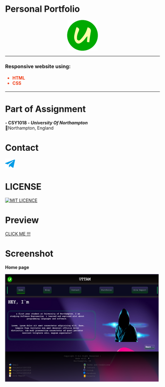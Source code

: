  # Personal Portfolio
<a href="https://uttam1211.github.io/CSY1018/">
  <p align="center">
    <img src="images/Favicon/android-chrome-192x192.png" alt="UttamLogo" width="100" height="100"></p>
</a><hr>
<h3>Responsive website using:</h3>
<h4><ul style="color:#f03c15;"><li> HTML </li>
<li> CSS </li></ul></h4><hr>

 # Part of Assignment <br>
 <strong>- CSY1018 <em> - University Of Northampton </em></strong>
<br> 	📍Northampton, England
# Contact
<a href="https://t.me/Uttam1211" title="Telegram"><img src="images/telegram-plane.png" alt="telegram"></a>
# LICENSE
<a href="https://github.com/Uttam1211/CSY1018/blob/master/LICENSE" title="LICENSE MIT"><img src="https://camo.githubusercontent.com/089753cb6f4f6a22fc518d5e5116bbc279b856ba2b0d73866a526411b1194bb3/68747470733a2f2f696d672e736869656c64732e696f2f6769746875622f6c6963656e73652f6d61726b746578742f6d61726b746578742e737667" alt="MIT LICENCE"></a>
# Preview
<a href="https://t.me/Uttam1211" title="https://uttam1211.github.io/CSY1018/">CLICK ME !!! </a>
# Screenshot
<p align="left"><b>Home page<b></p>
<img src="images/website_csy1018.png" width="500px" height="350px">
                                      
